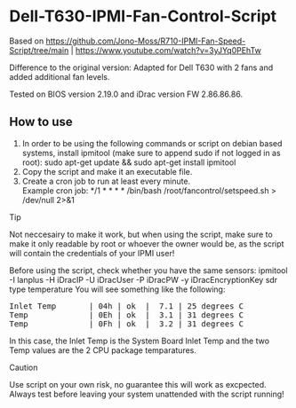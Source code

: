 # Dell-T630-IPMI-Fan-Control-Script
Based on https://github.com/Jono-Moss/R710-IPMI-Fan-Speed-Script/tree/main | https://www.youtube.com/watch?v=3yJYq0PEhTw

Difference to the original version: Adapted for Dell T630 with 2 fans and added additional fan levels.

Tested on BIOS version 2.19.0 and iDrac version FW 2.86.86.86.

## How to use
1) In order to be using the following commands or script on debian based systems, install ipmitool (make sure to append sudo if not logged in as root): sudo apt-get update && sudo apt-get install ipmitool
2) Copy the script and make it an executable file.
3) Create a cron job to run at least every minute.\
   Example cron job: */1 * * * * /bin/bash /root/fancontrol/setspeed.sh > /dev/null 2>&1
   
> [!TIP]
> Not neccesairy to make it work, but when using the script, make sure to make it only readable by root or whoever the owner would be, as the script will contain the credentials of your IPMI user! 

Before using the script, check whether you have the same sensors: ipmitool -I lanplus -H iDracIP -U iDracUser -P iDracPW -y iDracEncryptionKey sdr type temperature
You will see something like the following:
<pre>
Inlet Temp       | 04h | ok  |  7.1 | 25 degrees C
Temp             | 0Eh | ok  |  3.1 | 31 degrees C
Temp             | 0Fh | ok  |  3.2 | 31 degrees C
</pre>
In this case, the Inlet Temp is the System Board Inlet Temp and the two Temp values are the 2 CPU package temparatures.


> [!CAUTION]
> Use script on your own risk, no guarantee this will work as excpected. Always test before leaving your system unattended with the script running!

